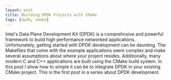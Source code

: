 ```yaml
---
layout: post
title: Building DPDK Projects with CMake
tags: [dpdk, cmake]
---
```


Intel's Data Plane Development Kit (DPDK) is a comprehnsive and powerful framework to build high
performance networked applications. Unfortunately, getting started with DPDK development can be
daunting. The Makefiles that come with the example applications seem complex and make several
assumptions about where your project resides. Additionally, many modern C and C++ applications
are built using the CMake build system. In this post I show how to simple it can be to integrate
DPDK in your existing CMake project. This is the first post in a series about DPDK development.

<!--more-->
